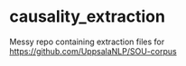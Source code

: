 # causality_extraction

Messy repo containing extraction files for https://github.com/UppsalaNLP/SOU-corpus
